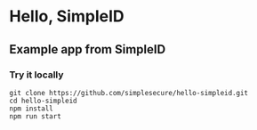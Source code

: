 # Hello,  SimpleID
## Example app from SimpleID

### Try it locally

`git clone https://github.com/simplesecure/hello-simpleid.git`  
`cd hello-simpleid`  
`npm install`  
`npm run start`  